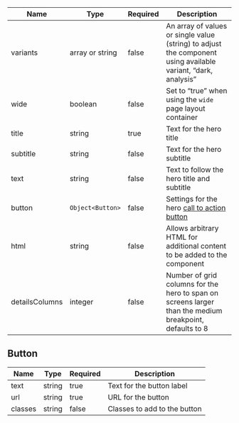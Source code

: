 | Name           | Type             | Required | Description                                                                                                   |
| -------------- | ---------------- | -------- | ------------------------------------------------------------------------------------------------------------- |
| variants       | array or string  | false    | An array of values or single value (string) to adjust the component using available variant, “dark, analysis” |
| wide           | boolean          | false    | Set to “true” when using the `wide` page layout container                                                     |
| title          | string           | true     | Text for the hero title                                                                                       |
| subtitle       | string           | false    | Text for the hero subtitle                                                                                    |
| text           | string           | false    | Text to follow the hero title and subtitle                                                                    |
| button         | `Object<Button>` | false    | Settings for the hero [call to action button](#button)                                                        |
| html           | string           | false    | Allows arbitrary HTML for additional content to be added to the component                                     |
| detailsColumns | integer          | false    | Number of grid columns for the hero to span on screens larger than the medium breakpoint, defaults to 8       |

## Button

| Name    | Type   | Required | Description                  |
| ------- | ------ | -------- | ---------------------------- |
| text    | string | true     | Text for the button label    |
| url     | string | true     | URL for the button           |
| classes | string | false    | Classes to add to the button |
